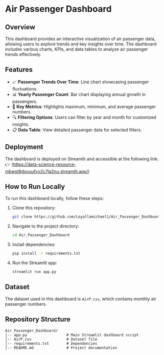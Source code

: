 # Air Passenger Dashboard

## Overview
This dashboard provides an interactive visualization of air passenger data, allowing users to explore trends and key insights over time. The dashboard includes various charts, KPIs, and data tables to analyze air passenger trends effectively.

## Features
- 📈 **Passenger Trends Over Time**: Line chart showcasing passenger fluctuations.
- 📊 **Yearly Passenger Count**: Bar chart displaying annual growth in passengers.
- 📌 **Key Metrics**: Highlights maximum, minimum, and average passenger numbers.
- 🔍 **Filtering Options**: Users can filter by year and month for customized insights.
- 📋 **Data Table**: View detailed passenger data for selected filters.

## Deployment
The dashboard is deployed on Streamlit and accessible at the following link:
👉 (https://data-science-resource-mbwst8docuufvv2c7la2nu.streamlit.app/)

## How to Run Locally
To run this dashboard locally, follow these steps:
1. Clone this repository:
   ```sh
   git clone https://github.com/Loyallamichael1/Air_Passenger_Dashboard.git
   ```
2. Navigate to the project directory:
   ```sh
   cd Air_Passenger_Dashboard
   ```
3. Install dependencies:
   ```sh
   pip install -r requirements.txt
   ```
4. Run the Streamlit app:
   ```sh
   streamlit run app.py
   ```

## Dataset
The dataset used in this dashboard is `AirP.csv`, which contains monthly air passenger numbers.

## Repository Structure
```
Air_Passenger_Dashboard/
│-- app.py                  # Main Streamlit dashboard script
│-- AirP.csv                # Dataset file
│-- requirements.txt        # Dependencies
│-- README.md               # Project documentation
```




